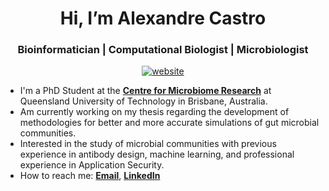 

<p align="center">
  <h1 align="center">Hi, I’m Alexandre Castro</h1>
</p>
<h3 align="center">Bioinformatician | Computational Biologist | Microbiologist</h3>

<p align="center"> 
<a href="https://areias03.github.io/"><img align="center" 
     src="https://img.shields.io/website?down_message=offline&style=flat&up_message=online&url=https%3A%2F%2Fareias03.github.io%2F" 
     alt="website" /></a> </p>
<ul> 
  <li>I'm a PhD Student at the <b><a href = "https://research.qut.edu.au/cmr/">Centre for Microbiome Research</a></b> at Queensland University of Technology in Brisbane, Australia.</li>
  <li>Am currently working on my thesis regarding the development of methodologies for better and more accurate simulations of gut microbial communities.</li>
  <li>Interested in the study of microbial communities with previous experience in antibody design, machine learning, and professional experience in Application Security.</li>
  <li>How to reach me: <b><a href = "mailto: alexandreareiascastro@gmail.com">Email</a></b>, <b><a href = "https://linkedin.com/in/alexandre-castro-24b9b71b0">LinkedIn</a></b></li>
</ul>
